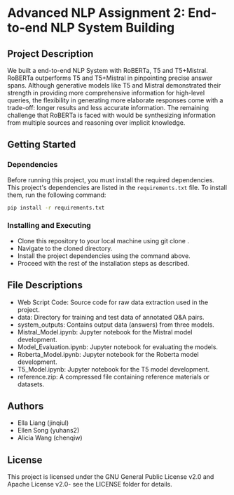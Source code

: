 # Advanced NLP Assignment 2: End-to-end NLP System Building

## Project Description
We built a end-to-end NLP System with RoBERTa, T5 and T5+Mistral. RoBERTa outperforms T5 and T5+Mistral in pinpointing precise answer spans. Although generative models like T5 and Mistral demonstrated their strength in providing more comprehensive information for high-level queries, the flexibility in generating more elaborate responses come with a trade-off: longer results and less accurate information. The remaining challenge that RoBERTa is faced with would be synthesizing information from multiple sources and reasoning over implicit knowledge.

## Getting Started
### Dependencies

Before running this project, you must install the required dependencies. This project's dependencies are listed in the `requirements.txt` file. To install them, run the following command:

```bash
pip install -r requirements.txt
```

### Installing and Executing
- Clone this repository to your local machine using git clone <repo-url>.
- Navigate to the cloned directory.
- Install the project dependencies using the command above.
- Proceed with the rest of the installation steps as described.

## File Descriptions
- Web Script Code: Source code for raw data extraction used in the project.
- data: Directory for training and test data of annotated Q&A pairs.
- system_outputs: Contains output data (answers) from three models.
- Mistral_Model.ipynb: Jupyter notebook for the Mistral model development.
- Model_Evaluation.ipynb: Jupyter notebook for evaluating the models.
- Roberta_Model.ipynb: Jupyter notebook for the Roberta model development.
- T5_Model.ipynb: Jupyter notebook for the T5 model development.
- reference.zip: A compressed file containing reference materials or datasets.

## Authors
- Ella Liang (jinqiul)
- Ellen Song (yuhans2)
- Alicia Wang (chenqiw)

## License
This project is licensed under the GNU General Public License v2.0 and Apache License v2.0- see the LICENSE folder for details.
